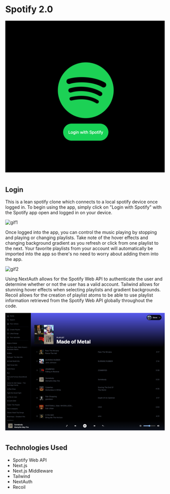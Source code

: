 # Spotify 2.0

![login](spotify2_login.png)
#
## Login 

This is a lean spotify clone which connects to a local spotify device once logged in. To begin using the app, simply click on "Login with Spotify" with the Spotify app open and logged in on your device. 

![gif1](https://media.giphy.com/media/BrlML7ZW4tiEsrrGag/giphy.gif)

Once logged into the app, you can control the music playing by stopping and playing or changing playlists. Take note of the hover effects and changing background gradient as you refresh or click from one playlist to the next. Your favorite playlists from your account will automatically be imported into the app so there's no need to worry about adding them into the app. 

![gif2](https://media.giphy.com/media/nkYIJljzkuqlUlx0jI/giphy.gif)

Using NextAuth allows for the Spotify Web API to authenticate the user and determine whether or not the user has a valid account. Tailwind allows for stunning hover effects when selecting playlists and gradient backgrounds. Recoil allows for the creation of playlist atoms to be able to use playlist information retrieved from the Spotify Web API globally throughout the code.


![playlist](spotify2_playlist.png)
#
## Technologies Used

- Spotify Web API
- Next.js
- Next.js Middleware
- Tailwind
- NextAuth
- Recoil 
